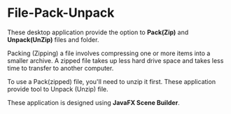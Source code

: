 # File-Pack-Unpack

  These desktop application provide the option to **Pack(Zip)** and **Unpack(UnZip)** files and folder.

  Packing (Zipping) a file involves compressing one or more items into a smaller archive. 
A zipped file takes up less hard drive space and takes less time to transfer to another computer.

  To use a Pack(zipped) file, you'll need to unzip it first. These application provide tool to 
Unpack (Unzip) file.

These application is designed using **JavaFX Scene Builder**.
